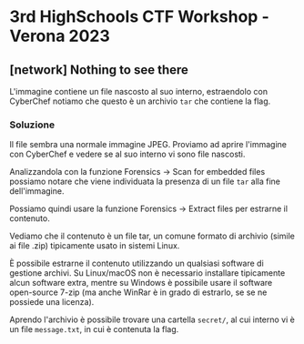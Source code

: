 # 3rd HighSchools CTF Workshop - Verona 2023

## [network] Nothing to see there

L'immagine contiene un file nascosto al suo interno, estraendolo con CyberChef notiamo che questo è un archivio `tar` che contiene la flag.

### Soluzione

Il file sembra una normale immagine JPEG. Proviamo ad aprire l'immagine con CyberChef e vedere
se al suo interno vi sono file nascosti.

Analizzandola con la funzione Forensics -> Scan for embedded files possiamo notare che viene
individuata la presenza di un file `tar` alla fine dell'immagine.

Possiamo quindi usare la funzione Forensics -> Extract files per estrarne il contenuto.

Vediamo che il contenuto è un file tar, un comune formato di archivio (simile ai file .zip) tipicamente
usato in sistemi Linux.

È possibile estrarne il contenuto utilizzando un qualsiasi software di gestione archivi. Su Linux/macOS
non è necessario installare tipicamente alcun software extra, mentre su Windows è possibile usare
il software open-source 7-zip (ma anche WinRar è in grado di estrarlo, se se ne possiede una licenza).

Aprendo l'archivio è possibile trovare una cartella `secret/`, al cui interno vi è un file `message.txt`,
in cui è contenuta la flag.
